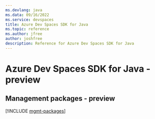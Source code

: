```yaml
---
ms.devlang: java
ms.data: 09/16/2022
ms.service: devspaces
title: Azure Dev Spaces SDK for Java
ms.topic: reference
ms.author: jfree
author: joshfree
description: Reference for Azure Dev Spaces SDK for Java
---
```

# Azure Dev Spaces SDK for Java - preview

## Management packages - preview
[!INCLUDE [mgmt-packages](dev-spaces-mgmt-index.md)]